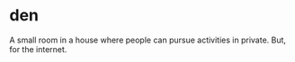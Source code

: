 # den
A small room in a house where people can pursue activities in private. But, for the internet.
